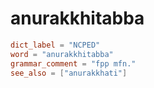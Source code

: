 # anurakkhitabba

``` toml
dict_label = "NCPED"
word = "anurakkhitabba"
grammar_comment = "fpp mfn."
see_also = ["anurakkhati"]
```

